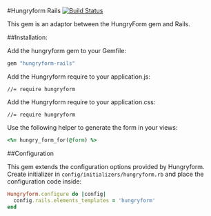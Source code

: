 #Hungryform Rails [![Build Status](https://travis-ci.org/andrba/hungryform-rails.svg?branch=master)](https://travis-ci.org/andrba/hungryform-rails)

This gem is an adaptor between the HungryForm gem and Rails. 

##Installation:

Add the hungryform gem to your Gemfile:
```ruby
gem "hungryform-rails"
```

Add the Hungryform require to your application.js:
```
//= require hungryform
```

Add the Hungryform require to your application.css:
```
//= require hungryform
```

Use the following helper to generate the form in your views:

```ruby
<%= hungry_form_for(@form) %>
```

##Configuration

This gem extends the configuration options provided by Hungryform. Create initializer in ```config/initializers/hungryform.rb``` and place the configuration code inside:

```ruby
Hungryform.configure do |config|
  config.rails.elements_templates = 'hungryform'
end
```

